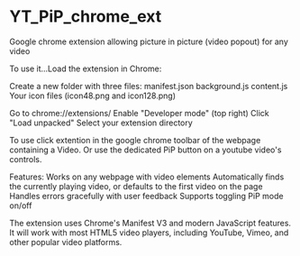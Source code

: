 # YT_PiP_chrome_ext
Google chrome extension allowing picture in picture (video popout) for any video

To use it...Load the extension in Chrome:

Create a new folder with three files: 
manifest.json 
background.js 
content.js 
Your icon files (icon48.png and icon128.png)

Go to chrome://extensions/ 
Enable "Developer mode" (top right) 
Click "Load unpacked" 
Select your extension directory

To use click extention in the google chrome toolbar of the webpage containing a Video.
Or use the dedicated PiP button on a youtube video's controls.

Features: Works on any webpage with video elements 
Automatically finds the currently playing video, or defaults to the first video on the page Handles errors gracefully with user feedback Supports toggling PiP mode on/off

The extension uses Chrome's Manifest V3 and modern JavaScript features. 
It will work with most HTML5 video players, including YouTube, Vimeo, and other popular video platforms.
